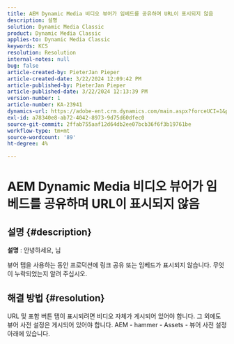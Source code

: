 ```yaml
---
title: AEM Dynamic Media 비디오 뷰어가 임베드를 공유하며 URL이 표시되지 않음
description: 설명
solution: Dynamic Media Classic
product: Dynamic Media Classic
applies-to: Dynamic Media Classic
keywords: KCS
resolution: Resolution
internal-notes: null
bug: false
article-created-by: PieterJan Pieper
article-created-date: 3/22/2024 12:09:42 PM
article-published-by: PieterJan Pieper
article-published-date: 3/22/2024 12:13:39 PM
version-number: 1
article-number: KA-23941
dynamics-url: https://adobe-ent.crm.dynamics.com/main.aspx?forceUCI=1&pagetype=entityrecord&etn=knowledgearticle&id=c851a20d-45e8-ee11-904d-6045bd006295
exl-id: a78340e8-ab72-4042-8973-9d75d60dfec0
source-git-commit: 2ffab755aaf12d64db2ee07bcb36f6f3b19761be
workflow-type: tm+mt
source-wordcount: '89'
ht-degree: 4%

---
```


# AEM Dynamic Media 비디오 뷰어가 임베드를 공유하며 URL이 표시되지 않음

## 설명 {#description}


<b>설명</b> : 안녕하세요, 님

뷰어 탭을 사용하는 동안 프로덕션에 링크 공유 또는 임베드가 표시되지 않습니다. 무엇이 누락되었는지 알려 주십시오.


## 해결 방법 {#resolution}


URL 및 포함 버튼 탭이 표시되려면 비디오 자체가 게시되어 있어야 합니다. 그 외에도 뷰어 사전 설정은 게시되어 있어야 합니다. AEM - hammer - Assets - 뷰어 사전 설정 아래에 있습니다.
